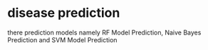 # disease prediction
there prediction models namely RF Model Prediction, Naive Bayes Prediction and SVM Model Prediction
